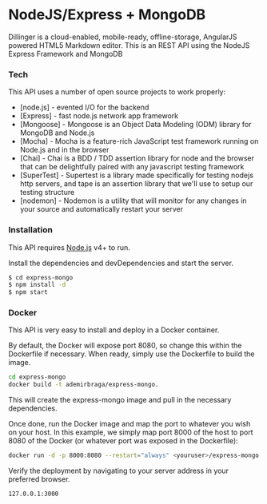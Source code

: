 # NodeJS/Express + MongoDB

Dillinger is a cloud-enabled, mobile-ready, offline-storage, AngularJS powered HTML5 Markdown editor.
This is an REST API using the NodeJS Express Framework and MongoDB

### Tech
This API uses a number of open source projects to work properly:

* [node.js] - evented I/O for the backend
* [Express] - fast node.js network app framework
* [Mongoose] - Mongoose is an Object Data Modeling (ODM) library for MongoDB and Node.js
* [Mocha] - Mocha is a feature-rich JavaScript test framework running on Node.js and in the browser
* [Chai] - Chai is a BDD / TDD assertion library for node and the browser that can be delightfully paired with any javascript testing framework
* [SuperTest] - Supertest is a library made specifically for testing nodejs http servers, and tape is an assertion library that we'll use to setup our testing structure
* [nodemon] - Nodemon is a utility that will monitor for any changes in your source and automatically restart your server

### Installation

This API requires [Node.js](https://nodejs.org/) v4+ to run.

Install the dependencies and devDependencies and start the server.

```sh
$ cd express-mongo
$ npm install -d
$ npm start
```

### Docker
This API is very easy to install and deploy in a Docker container.

By default, the Docker will expose port 8080, so change this within the Dockerfile if necessary. When ready, simply use the Dockerfile to build the image.

```sh
cd express-mongo
docker build -t ademirbraga/express-mongo.
```
This will create the express-mongo image and pull in the necessary dependencies. 

Once done, run the Docker image and map the port to whatever you wish on your host. In this example, we simply map port 8000 of the host to port 8080 of the Docker (or whatever port was exposed in the Dockerfile):

```sh
docker run -d -p 8000:8080 --restart="always" <youruser>/express-mongo
```

Verify the deployment by navigating to your server address in your preferred browser.

```sh
127.0.0.1:3000
```

